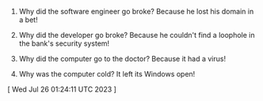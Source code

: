  
1. Why did the software engineer go broke? Because he lost his domain in a bet!

2. Why did the developer go broke? Because he couldn't find a loophole in the bank's security system!

3. Why did the computer go to the doctor? Because it had a virus!

4. Why was the computer cold? It left its Windows open!
 
[ 
Wed Jul 26 01:24:11 UTC 2023
 ]
